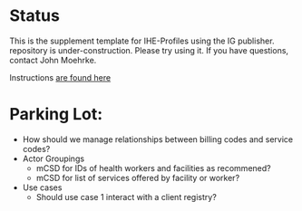 # Status
This is the supplement template for IHE-Profiles using the IG publisher. repository is under-construction. Please try using it. If you have questions, contact John Moehrke. 

Instructions [are found here](https://github.com/IHE/supplement-template/wiki/Getting-Started)


# Parking Lot:

* How should we manage relationships between billing codes and service codes?
* Actor Groupings 
  * mCSD for IDs of health workers and facilities as recommened?
  * mCSD for list of services offered by facility or worker?
* Use cases
  * Should use case 1 interact with a client registry?

